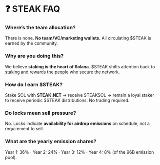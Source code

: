 # ❓ STEAK FAQ

### Where’s the team allocation?

There is none. **No team/VC/marketing wallets.** All circulating $STEAK is earned by the community.

### Why are you doing this?

We believe **staking is the heart of Solana**. $STEAK shifts attention back to staking and rewards the people who secure the network.

### How do I earn $STEAK?

Stake SOL with **STEAK.NET** → receive STEAKSOL → remain a loyal staker to receive periodic $STEAK distributions. No trading required.

### Do locks mean sell pressure?

No. Locks indicate **availability for airdrop emissions** on schedule, not a requirement to sell.

### What are the yearly emission shares?

Year 1: 36% · Year 2: 24% · Year 3: 12% · Year 4: 8% (of the 96B emission pool).
